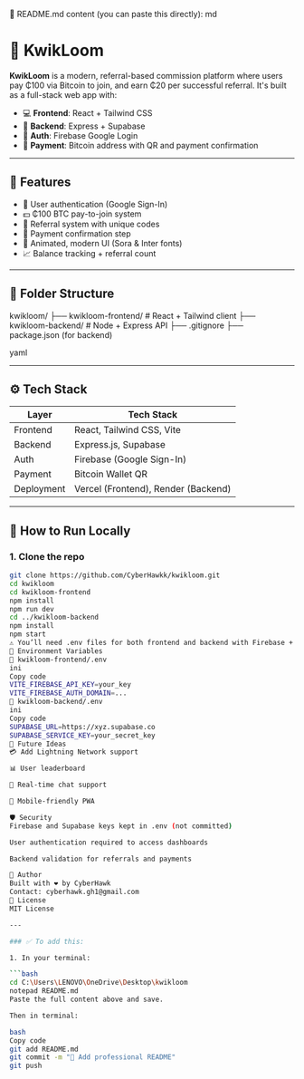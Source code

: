 📄 README.md content (you can paste this directly):
md
# 💸 KwikLoom

**KwikLoom** is a modern, referral-based commission platform where users pay ₵100 via Bitcoin to join, and earn ₵20 per successful referral. It's built as a full-stack web app with:

- 💻 **Frontend**: React + Tailwind CSS
- 🧠 **Backend**: Express + Supabase
- 🔐 **Auth**: Firebase Google Login
- 💸 **Payment**: Bitcoin address with QR and payment confirmation

---

## 🚀 Features

- 🔐 User authentication (Google Sign-In)
- 💵 ₵100 BTC pay-to-join system
- 🤝 Referral system with unique codes
- 📲 Payment confirmation step
- 🎨 Animated, modern UI (Sora & Inter fonts)
- 📈 Balance tracking + referral count

---

## 📂 Folder Structure

kwikloom/
├── kwikloom-frontend/ # React + Tailwind client
├── kwikloom-backend/ # Node + Express API
├── .gitignore
├── package.json (for backend)

yaml

---

## ⚙️ Tech Stack

| Layer        | Tech Stack                         |
|--------------|-------------------------------------|
| Frontend     | React, Tailwind CSS, Vite           |
| Backend      | Express.js, Supabase                |
| Auth         | Firebase (Google Sign-In)           |
| Payment      | Bitcoin Wallet QR                   |
| Deployment   | Vercel (Frontend), Render (Backend) |

---

## 🧾 How to Run Locally

### 1. Clone the repo
```bash
git clone https://github.com/CyberHawkk/kwikloom.git
cd kwikloom
cd kwikloom-frontend
npm install
npm run dev
cd ../kwikloom-backend
npm install
npm start
⚠️ You’ll need .env files for both frontend and backend with Firebase + Supabase keys.
🔑 Environment Variables
📁 kwikloom-frontend/.env
ini
Copy code
VITE_FIREBASE_API_KEY=your_key
VITE_FIREBASE_AUTH_DOMAIN=...
📁 kwikloom-backend/.env
ini
Copy code
SUPABASE_URL=https://xyz.supabase.co
SUPABASE_SERVICE_KEY=your_secret_key
🧠 Future Ideas
💳 Add Lightning Network support

📊 User leaderboard

💬 Real-time chat support

📱 Mobile-friendly PWA

🛡️ Security
Firebase and Supabase keys kept in .env (not committed)

User authentication required to access dashboards

Backend validation for referrals and payments

👤 Author
Built with ❤️ by CyberHawk
Contact: cyberhawk.gh1@gmail.com
📃 License
MIT License

---

### ✅ To add this:

1. In your terminal:

```bash
cd C:\Users\LENOVO\OneDrive\Desktop\kwikloom
notepad README.md
Paste the full content above and save.

Then in terminal:

bash
Copy code
git add README.md
git commit -m "📝 Add professional README"
git push

